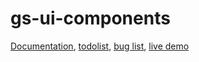 # gs-ui-components

[Documentation](https://github.com/GridSound/gs-ui-components/wiki),
[todolist](https://github.com/orgs/GridSound/projects/9),
[bug list](https://github.com/orgs/GridSound/projects/12),
[live demo](https://gridsound.github.io/gs-ui-components/)
